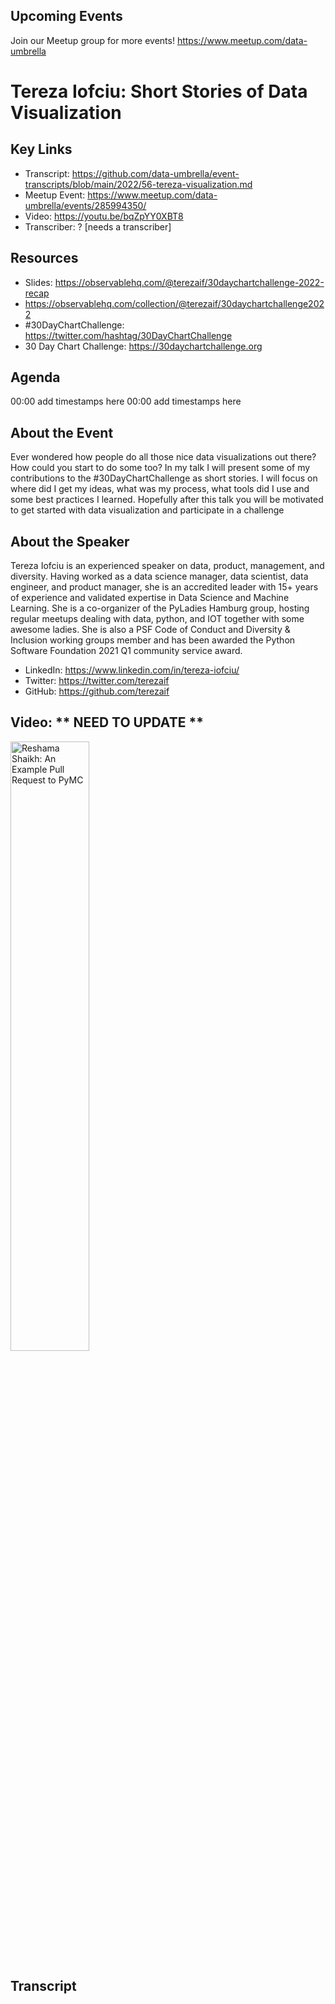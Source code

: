 
## Upcoming Events
Join our Meetup group for more events!
https://www.meetup.com/data-umbrella

# Tereza Iofciu: Short Stories of Data Visualization

## Key Links
- Transcript: https://github.com/data-umbrella/event-transcripts/blob/main/2022/56-tereza-visualization.md
- Meetup Event: https://www.meetup.com/data-umbrella/events/285994350/
- Video: https://youtu.be/bqZpYY0XBT8
- Transcriber:  ? [needs a transcriber]

## Resources
- Slides: https://observablehq.com/@terezaif/30daychartchallenge-2022-recap
- https://observablehq.com/collection/@terezaif/30daychartchallenge2022
- #30DayChartChallenge: https://twitter.com/hashtag/30DayChartChallenge
- 30 Day Chart Challenge: https://30daychartchallenge.org

## Agenda
00:00 add timestamps here
00:00 add timestamps here

## About the Event
Ever wondered how people do all those nice data visualizations out there? How could you start to do some too? In my talk I will present some of my contributions to the #30DayChartChallenge as short stories. I will focus on where did I get my ideas, what was my process, what tools did I use and some best practices I learned. Hopefully after this talk you will be motivated to get started with data visualization and participate in a challenge

## About the Speaker
Tereza Iofciu is an experienced speaker on data, product, management, and diversity. Having worked as a data science manager, data scientist, data engineer, and product manager, she is an accredited leader with 15+ years of experience and validated expertise in Data Science and Machine Learning. She is a co-organizer of the PyLadies Hamburg group, hosting regular meetups dealing with data, python, and IOT together with some awesome ladies. She is also a PSF Code of Conduct and Diversity & Inclusion working groups member and has been awarded the Python Software Foundation 2021 Q1 community service award.

- LinkedIn: https://www.linkedin.com/in/tereza-iofciu/
- Twitter: https://twitter.com/terezaif
- GitHub: https://github.com/terezaif


## Video:  ** NEED TO UPDATE **
<a href="http://www.youtube.com/watch?feature=player_embedded&v=NbmdFJsnuuo" target="_blank"><img src="http://img.youtube.com/vi/NbmdFJsnuuo/0.jpg"
alt="Reshama Shaikh: An Example Pull Request to PyMC" width="50%" /></a>


## Transcript

